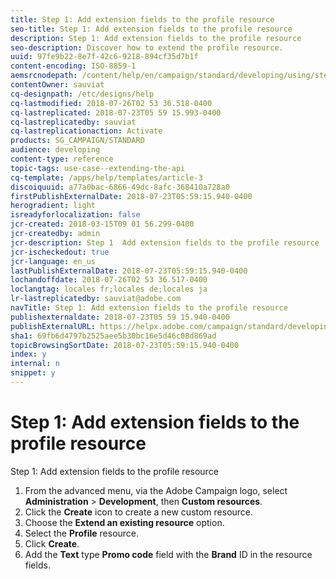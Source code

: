 ```yaml
---
title: Step 1: Add extension fields to the profile resource
seo-title: Step 1: Add extension fields to the profile resource
description: Step 1: Add extension fields to the profile resource
seo-description: Discover how to extend the profile resource.
uuid: 97fe9b22-8e7f-42c6-9218-894cf35d7b1f
content-encoding: ISO-8859-1
aemsrcnodepath: /content/help/en/campaign/standard/developing/using/step-1--add-extension-fields-to-the-profile-resource
contentOwner: sauviat
cq-designpath: /etc/designs/help
cq-lastmodified: 2018-07-26T02 53 36.518-0400
cq-lastreplicated: 2018-07-23T05 59 15.993-0400
cq-lastreplicatedby: sauviat
cq-lastreplicationaction: Activate
products: SG_CAMPAIGN/STANDARD
audience: developing
content-type: reference
topic-tags: use-case--extending-the-api
cq-template: /apps/help/templates/article-3
discoiquuid: a77a0bac-6866-49dc-8afc-368410a728a0
firstPublishExternalDate: 2018-07-23T05:59:15.940-0400
herogradient: light
isreadyforlocalization: false
jcr-created: 2018-03-15T09 01 56.299-0400
jcr-createdby: admin
jcr-description: Step 1  Add extension fields to the profile resource
jcr-ischeckedout: true
jcr-language: en_us
lastPublishExternalDate: 2018-07-23T05:59:15.940-0400
lochandoffdate: 2018-07-26T02 53 36.517-0400
loclangtag: locales fr;locales de;locales ja
lr-lastreplicatedby: sauviat@adobe.com
navTitle: Step 1: Add extension fields to the profile resource
publishexternaldate: 2018-07-23T05 59 15.940-0400
publishExternalURL: https://helpx.adobe.com/campaign/standard/developing/using/step-1--add-extension-fields-to-the-profile-resource.html
sha1: 69fb6d4797b2525aee5b30bc16e5d46c08d869ad
topicBrowsingSortDate: 2018-07-23T05:59:15.940-0400
index: y
internal: n
snippet: y
---
```


# Step 1: Add extension fields to the profile resource

Step 1: Add extension fields to the profile resource

1. From the advanced menu, via the Adobe Campaign logo, select **Administration** > **Development**, then **Custom resources**.
1. Click the **Create** icon to create a new custom resource.
1. Choose the **Extend an existing resource** option.
1. Select the **Profile** resource.
1. Click **Create**.
1. Add the **Text** type **Promo code** field with the **Brand** ID in the resource fields.


